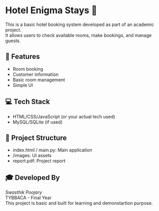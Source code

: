 # Hotel Enigma Stays 🏨

This is a basic hotel booking system developed as part of an academic project.  
It allows users to check available rooms, make bookings, and manage guests.

## 📌 Features
- Room booking
- Customer information
- Basic room management
- Simple UI

## 💻 Tech Stack
- HTML/CSS/JavaScript (or your actual tech used)
- MySQL/SQLite (if used)

## 📂 Project Structure
- index.html / main.py: Main application
- /images: UI assets
- report.pdf: Project report

## 🎓 Developed By
*Swasthik Poojary*  
TYBBACA - Final Year  
This project is basic and built for learning and demonstartion purpose.
